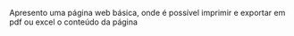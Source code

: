 Apresento uma página web básica, onde é possível imprimir e exportar em pdf ou excel o conteúdo da página